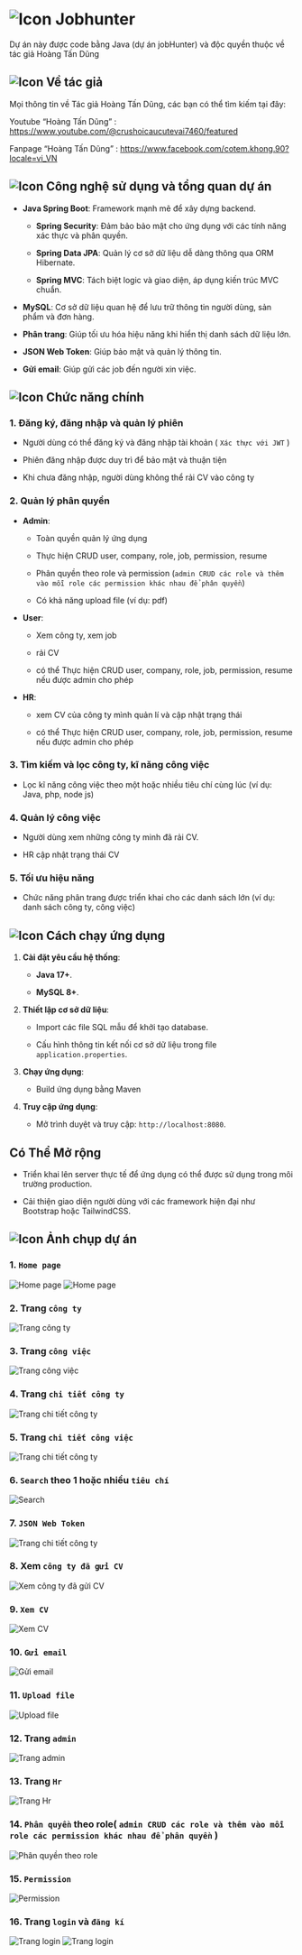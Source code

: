 # ![Icon](https://img.icons8.com/?size=35&id=104233&format=png&color=000000) Jobhunter
Dự án này được code bằng Java (dự án jobHunter) và độc quyền thuộc về tác giả Hoàng Tấn Dũng

## ![Icon](https://img.icons8.com/?size=20&id=21838&format=png&color=000000) Về tác giả
Mọi thông tin về Tác giả Hoàng Tấn Dũng, các bạn có thể tìm kiếm tại đây:

Youtube “Hoàng Tấn Dũng” : https://www.youtube.com/@crushoicaucutevai7460/featured

Fanpage “Hoàng Tấn Dũng” : https://www.facebook.com/cotem.khong.90?locale=vi_VN


## ![Icon](https://img.icons8.com/?size=25&id=43259&format=png&color=000000) Công nghệ sử dụng và tổng quan dự án

- **Java Spring Boot**: Framework mạnh mẽ để xây dựng backend.

  - **Spring Security**: Đảm bảo bảo mật cho ứng dụng với các tính năng xác thực và phân quyền.

  - **Spring Data JPA**: Quản lý cơ sở dữ liệu dễ dàng thông qua ORM Hibernate.

  - **Spring MVC**: Tách biệt logic và giao diện, áp dụng kiến trúc MVC chuẩn.

- **MySQL**: Cơ sở dữ liệu quan hệ để lưu trữ thông tin người dùng, sản phẩm và đơn hàng.

- **Phân trang**: Giúp tối ưu hóa hiệu năng khi hiển thị danh sách dữ liệu lớn.

- **JSON Web Token**: Giúp bảo mật và quản lý thông tin.

- **Gửi email**: Giúp gửi các job đến người xin việc.

## ![Icon](https://img.icons8.com/?size=30&id=111139&format=png&color=000000) Chức năng chính

### **1. Đăng ký, đăng nhập và quản lý phiên**

- Người dùng có thể đăng ký và đăng nhập tài khoản ( `Xác thực với JWT` )

- Phiên đăng nhập được duy trì để bảo mật và thuận tiện

- Khi chưa đăng nhập, người dùng không thể rải CV vào công ty

### **2. Quản lý phân quyền**
- **Admin**:

  - Toàn quyền quản lý ứng dụng

  - Thực hiện CRUD user, company, role, job, permission, resume

  - Phân quyền theo role và permission (`admin CRUD các role và thêm vào mỗi role các permission khác nhau để phân quyền`)

  - Có khả năng upload file (ví dụ: pdf)

- **User**:

  - Xem công ty, xem job

  - rải CV

  - có thể Thực hiện CRUD user, company, role, job, permission, resume nếu được admin cho phép

- **HR**:

  - xem CV của công ty mình quản lí và cập nhật trạng thái

  - có thể Thực hiện CRUD user, company, role, job, permission, resume nếu được admin cho phép

### **3. Tìm kiếm và lọc công ty, kĩ năng công việc**

- Lọc kĩ năng công việc theo một hoặc nhiều tiêu chí cùng lúc (ví dụ: Java, php, node js)

### **4. Quản lý công việc**

- Người dùng xem những công ty minh đã rải CV.

- HR cập nhật trạng thái CV

### **5. Tối ưu hiệu năng**

- Chức năng phân trang được triển khai cho các danh sách lớn (ví dụ: danh sách công ty, công việc)

## ![Icon](https://img.icons8.com/?size=30&id=108805&format=png&color=000000) Cách chạy ứng dụng

1. **Cài đặt yêu cầu hệ thống**:

   - **Java 17+**.

   - **MySQL 8+**.

2. **Thiết lập cơ sở dữ liệu**:

   - Import các file SQL mẫu để khởi tạo database.

   - Cấu hình thông tin kết nối cơ sở dữ liệu trong file `application.properties`.

3. **Chạy ứng dụng**:

   - Build ứng dụng bằng Maven

4. **Truy cập ứng dụng**:

   - Mở trình duyệt và truy cập: `http://localhost:8080`.

## **Có Thể Mở rộng**

- Triển khai lên server thực tế để ứng dụng có thể được sử dụng trong môi trường production.

- Cải thiện giao diện người dùng với các framework hiện đại như Bootstrap hoặc TailwindCSS.

## ![Icon](https://img.icons8.com/?size=30&id=9YgKo9PXNHu4&format=png&color=000000) Ảnh chụp dự án

### 1. `Home page`

![Home page](https://github.com/dung11122005/image_github/blob/master/jubhunter/homepage1.png)
![Home page](https://github.com/dung11122005/image_github/blob/master/jubhunter/homepage2.png)

### 2. Trang `công ty`

![Trang công ty](https://github.com/dung11122005/image_github/blob/master/jubhunter/page_company.png)

### 3. Trang `công việc`

![Trang công việc](https://github.com/dung11122005/image_github/blob/master/jubhunter/page_job.png)

### 4. Trang `chi tiết công ty`

![Trang chi tiết công ty](https://github.com/dung11122005/image_github/blob/master/jubhunter/detail_company.png)

### 5. Trang `chi tiết công việc`

![Trang chi tiết công ty](https://github.com/dung11122005/image_github/blob/master/jubhunter/detail_job.png)

### 6. `Search` theo 1 hoặc nhiều `tiêu chí`

![Search](https://github.com/dung11122005/image_github/blob/master/jubhunter/search.png)

### 7. `JSON Web Token`

![Trang chi tiết công ty](https://github.com/dung11122005/image_github/blob/master/jubhunter/access_token.png)

### 8. Xem `công ty đã gửi CV`

![Xem công ty đã gửi CV](https://github.com/dung11122005/image_github/blob/master/jubhunter/xem_company_gui_CV.png)

### 9. `Xem CV`

![Xem CV](https://github.com/dung11122005/image_github/blob/master/jubhunter/xem_cv.png)

### 10. `Gửi email`

![Gửi email](https://github.com/dung11122005/image_github/blob/master/jubhunter/send_email.png)

### 11. `Upload file`

![Upload file](https://github.com/dung11122005/image_github/blob/master/jubhunter/upload_file.png)

### 12. Trang `admin`

![Trang admin](https://github.com/dung11122005/image_github/blob/master/jubhunter/adminpage.png)

### 13. Trang `Hr`

![Trang Hr](https://github.com/dung11122005/image_github/blob/master/jubhunter/page_hr.png)

### 14. `Phân quyền` theo role( `admin CRUD các role và thêm vào mỗi role các permission khác nhau để phân quyền` )

![Phân quyền theo role](https://github.com/dung11122005/image_github/blob/master/jubhunter/phan_quyen.png)

### 15. `Permission`

![Permission](https://github.com/dung11122005/image_github/blob/master/jubhunter/permission.png)

### 16. Trang `login` và `đăng kí`

![Trang login](https://github.com/dung11122005/image_github/blob/master/jubhunter/login.png)
![Trang login](https://github.com/dung11122005/image_github/blob/master/jubhunter/dang_ki.png)
